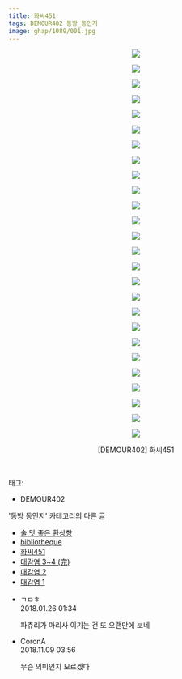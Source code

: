 ```yaml
---
title: 화씨451
tags: DEMOUR402 동방_동인지
image: ghap/1089/001.jpg
---
```

<div class="article">
<p style="text-align: center; clear: none; float: none;"><img src="{{ site.nasurl }}/ghap/1089/001.jpg"/></p>
<p style="text-align: center; clear: none; float: none;"><img src="{{ site.nasurl }}/ghap/1089/002.jpg"/></p>
<p style="text-align: center; clear: none; float: none;"><img src="{{ site.nasurl }}/ghap/1089/003.jpg"/></p>
<p style="text-align: center; clear: none; float: none;"><img src="{{ site.nasurl }}/ghap/1089/004.jpg"/></p>
<p style="text-align: center; clear: none; float: none;"><img src="{{ site.nasurl }}/ghap/1089/005.jpg"/></p>
<p style="text-align: center; clear: none; float: none;"><img src="{{ site.nasurl }}/ghap/1089/006.jpg"/></p>
<p style="text-align: center; clear: none; float: none;"><img src="{{ site.nasurl }}/ghap/1089/007.jpg"/></p>
<p style="text-align: center; clear: none; float: none;"><img src="{{ site.nasurl }}/ghap/1089/008.jpg"/></p>
<p style="text-align: center; clear: none; float: none;"><img src="{{ site.nasurl }}/ghap/1089/009.jpg"/></p>
<p style="text-align: center; clear: none; float: none;"><img src="{{ site.nasurl }}/ghap/1089/010.jpg"/></p>
<p style="text-align: center; clear: none; float: none;"><img src="{{ site.nasurl }}/ghap/1089/011.jpg"/></p>
<p style="text-align: center; clear: none; float: none;"><img src="{{ site.nasurl }}/ghap/1089/012.jpg"/></p>
<p style="text-align: center; clear: none; float: none;"><img src="{{ site.nasurl }}/ghap/1089/013.jpg"/></p>
<p style="text-align: center; clear: none; float: none;"><img src="{{ site.nasurl }}/ghap/1089/014.jpg"/></p>
<p style="text-align: center; clear: none; float: none;"><img src="{{ site.nasurl }}/ghap/1089/015.jpg"/></p>
<p style="text-align: center; clear: none; float: none;"><img src="{{ site.nasurl }}/ghap/1089/016.jpg"/></p>
<p style="text-align: center; clear: none; float: none;"><img src="{{ site.nasurl }}/ghap/1089/017.jpg"/></p>
<p style="text-align: center; clear: none; float: none;"><img src="{{ site.nasurl }}/ghap/1089/018.jpg"/></p>
<p style="text-align: center; clear: none; float: none;"><img src="{{ site.nasurl }}/ghap/1089/019.jpg"/></p>
<p style="text-align: center; clear: none; float: none;"><img src="{{ site.nasurl }}/ghap/1089/020.jpg"/></p>
<p style="text-align: center; clear: none; float: none;"><img src="{{ site.nasurl }}/ghap/1089/021.jpg"/></p>
<p style="text-align: center; clear: none; float: none;"><img src="{{ site.nasurl }}/ghap/1089/022.jpg"/></p>
<p style="text-align: center; clear: none; float: none;"><img src="{{ site.nasurl }}/ghap/1089/023.jpg"/></p>
<p style="text-align: center; clear: none; float: none;"><img src="{{ site.nasurl }}/ghap/1089/024.jpg"/></p>
<p style="text-align: center; clear: none; float: none;"><img src="{{ site.nasurl }}/ghap/1089/025.jpg"/></p>
<p style="text-align: center; clear: none; float: none;"><img src="{{ site.nasurl }}/ghap/1089/026.jpg"/></p>
<p style="text-align: center; clear: none; float: none;">[DEMOUR402] 화씨451</p>
<p><br/></p>
</div><div class="tagTrail">
<p>태그: </p>
<ul>
<li>DEMOUR402</li>
</ul>
</div><div class="another">
<p>'동방 동인지' 카테고리의 다른 글</p>
<ul>
<li><a href="/2016-07-25-ghap_1091">술 맛 좋은 환상향</a></li>
<li><a href="/2016-07-25-ghap_1090">bibliotheque</a></li>
<li><a href="/2016-07-25-ghap_1089">화씨451</a></li>
<li><a href="/2016-07-25-ghap_1088">대감염 3~4 (完)</a></li>
<li><a href="/2016-07-25-ghap_1087">대감염 2</a></li>
<li><a href="/2016-07-25-ghap_1086">대감염 1</a></li>
</ul>
</div><div class="cb_module cb_fluid">
<div class="cb_wrt cb_profile">
<div class="comment">
<ul>
<li class="cb_thumb_off" id="comment15183144">
<div class="cb_comment_area">
<div class="cb_info_area">
<div class="cb_section">
<span class="cb_nick_name">ㄱㅁㅎ</span>
</div>
<div class="cb_section">
<span class="cb_date">2018.01.26 01:34 </span>
</div>
</div>
<div class="cb_dsc_comment">
<p class="cb_dsc">
											파츄리가 마리사 이기는 건 또 오랜만에 보네
										</p>
</div>
</div></li>
<li class="cb_thumb_off" id="comment15370217">
<div class="cb_comment_area">
<div class="cb_info_area">
<div class="cb_section">
<span class="cb_nick_name">CoronA</span>
</div>
<div class="cb_section">
<span class="cb_date">2018.11.09 03:56 </span>
</div>
</div>
<div class="cb_dsc_comment">
<p class="cb_dsc">
											무슨 의미인지 모르겠다
										</p>
</div>
</div></li>
</ul>
</div>
</div><!-- commentList close -->
</div>